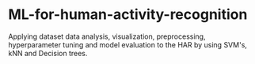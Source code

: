 # ML-for-human-activity-recognition
Applying dataset data analysis, visualization, preprocessing, hyperparameter tuning and model evaluation to the HAR  by using SVM's, kNN and Decision trees.
